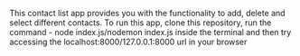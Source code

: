 This contact list app provides you with the functionality to add, delete and select different contacts. To run this app, clone this repository, run the command - node index.js/nodemon index.js inside the terminal and then try accessing the localhost:8000/127.0.0.1:8000 url in your browser
